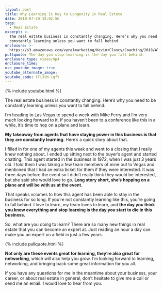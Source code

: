 ```yaml
---
layout: post
title: Why Learning Is Key to Longevity in Real Estate
date: 2018-07-20 19:02:56
tags:
  - Real Estate
excerpt: >-
  The real estate business is constantly changing. Here’s why you need to be
  constantly learning unless you want to fall behind.
enclosure: >-
  https://s3.amazonaws.com/vyralmarketing/Kevin+Clancy/Coaching/2018/Albany+Real+Estate+Agent-+What+Are+You+Doing+to+Learn%253F.mp4
pullquote: The day you stop learning is the day you fall behind.
enclosure_type: video/mp4
enclosure_time:
use_youtube_image: true
youtube_alternate_image:
youtube_code: tTi3lM-cqfY
---
```


{% include youtube.html %}

The real estate business is constantly changing. Here’s why you need to be constantly learning unless you want to fall behind.

I’m heading to Las Vegas to spend a week with Mike Ferry and I’m very much looking forward to it. If you haven’t been to a conference like this in a while, it’s time to hop on a plane and learn.

**My takeaway from agents that have staying power in this business is that they are constantly learning.** Here’s a quick story about that.

I filled in for one of my agents this week and went to a closing that I really knew nothing about. I ended up sitting next to the buyer’s agent and started chatting. This agent started in the business in 1972, when I was just 3 years old. I told them I was taking a few team members of mine out to Vegas and mentioned that I had an extra ticket for them if they were interested. It was three days before the event so I didn’t really think they would be interested, but she said she would love to go. **Long story short, she’s hopping on a plane and will be with us at the event.&nbsp;**

That speaks volumes to how this agent has been able to stay in the business for so long. If you’re not constantly learning like this, you’re going to fall behind. I love to learn, my team loves to learn, and **the day you think you know everything and stop learning is the day you start to die in this business.**

So, what are you doing to learn? There are so many new things in real estate that you can become an expert at. Just reading an hour a day can make you an expert on a field in just a few years.

{% include pullquote.html %}

**Not only are these events great for learning, they’re also great for networking**, which will also help you grow. I’m looking forward to learning, networking, and bringing back some great information for you all.

If you have any questions for me in the meantime about your business, your career, or about real estate in general, don’t hesitate to give me a call or send me an email. I would love to hear from you.